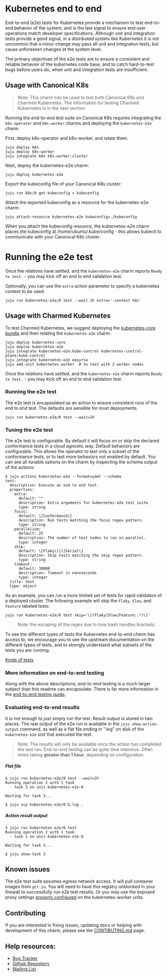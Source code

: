 # Kubernetes end to end

End-to-end (e2e) tests for Kubernetes provide a mechanism to test end-to-end
behavior of the system, and is the last signal to ensure end user operations
match developer specifications. Although unit and integration tests provide a
good signal, in a distributed system like Kubernetes it is not uncommon that a
minor change may pass all unit and integration tests, but cause unforeseen
changes at the system level.

The primary objectives of the e2e tests are to ensure a consistent and reliable
behavior of the kubernetes code base, and to catch hard-to-test bugs before
users do, when unit and integration tests are insufficient.

## Usage with Canonical K8s

> Note: This charm can be used to test both Canonical K8s and
Charmed Kubernetes. The information for testing Charmed Kubernetes is
in the next section.

Running the end-to-end test suite on Canonical K8s requires integrating the
`k8s-operator` and `k8s-worker` charms and deploying the `kubernetes-e2e` charm.

First, deploy k8s-operator and k8s-worker, and relate them.

```
juju deploy k8s
juju deploy k8s-worker
juju integrate k8s k8s-worker:cluster
```

Next, deploy the kubernetes-e2e charm:

```
juju deploy kubernetes-e2e
```

Export the kubeconfig file of your Canonical K8s cluster:

```
juju run k8s/0 get-kubeconfig > kubeconfig
```

Attach the exported kubeconfig as a resource for the kubernetes-e2e charm:

```
juju attach-resource kubernetes-e2e kubeconfig=./kubeconfig
```

When you attach the kubeconfig resource, the kubernetes-e2e charm places the kubeconfig at /home/ubuntu/.kube/config - this allows kubectl to communicate with your Canonical K8s cluster.

# Running the e2e test

Once the relations have settled, and the `kubernetes-e2e` charm reports
 `Ready to test.` - you may kick off an end to end validation test.

 Optionally, you can use the `extra` action parameter to specify a kubernetes
 context to be used.

```
juju run kubernetes-e2e/0 test --wait 2h extra='-context k8s'
```

## Usage with Charmed Kubernetes

To test Charmed Kubernetes, we suggest deploying the
[kubernetes-core bundle](https://github.com/juju-solutions/bundle-kubernetes-core)
and then relating the `kubernetes-e2e` charm.

```shell
juju deploy kubernetes-core
juju deploy kubernetes-e2e
juju integrate kubernetes-e2e:kube-control kubernetes-control-plane:kube-control
juju integrate kubernetes-e2e easyrsa
juju add-unit kubernetes-worker  # to test with 2 worker nodes
```

Once the relations have settled, and the `kubernetes-e2e` charm reports
 `Ready to test.` - you may kick off an end to end validation test.

### Running the e2e test

The e2e test is encapsulated as an action to ensure consistent runs of the
end to end test. The defaults are sensible for most deployments.

```shell
juju run kubernetes-e2e/0 test --wait=2h
```

### Tuning the e2e test

The e2e test is configurable. By default it will focus on or skip the declared
conformance tests in a cloud agnostic way. Default behaviors are configurable.
This allows the operator to test only a subset of the conformance tests, or to
test more behaviors not enabled by default. You can see all tunable options on
the charm by inspecting the schema output of the actions:

```shell
$ juju actions kubernetes-e2e --format=yaml --schema
test:
  description: Execute an end to end test.
  properties:
    extra:
      default: ""
      description: Extra arguments for kubernetes-e2e test suite
      type: string
    focus:
      default: \[Conformance\]
      description: Run tests matching the focus regex pattern.
      type: string
    parallelism:
      default: 25
      description: The number of test nodes to run in parallel.
      type: integer
    skip:
      default: \[Flaky\]|\[Serial\]
      description: Skip tests matching the skip regex pattern.
      type: string
    timeout:
      default: 30000
      description: Timeout in nanoseconds
      type: integer
  title: test
  type: object
```


As an example, you can run a more limited set of tests for rapid validation of
a deployed cluster. The following example will skip the `Flaky`, `Slow`, and
`Feature` labeled tests:

```shell
juju run kubernetes-e2e/0 test skip='\[(Flaky|Slow|Feature:.*)\]'
```

> Note: the escaping of the regex due to how bash handles brackets.

To see the different types of tests the Kubernetes end-to-end charm has access
to, we encourage you to see the upstream documentation on the different types
of tests, and to strongly understand what subsets of the tests you are running.

[Kinds of tests](https://git.k8s.io/community/contributors/devel/sig-testing/e2e-tests.md#kinds-of-tests)

### More information on end-to-end testing

Along with the above descriptions, end-to-end testing is a much larger subject
than this readme can encapsulate. There is far more information in the
[end-to-end testing guide](https://git.k8s.io/community/contributors/devel/sig-testing/e2e-tests.md).

### Evaluating end-to-end results

It is not enough to just simply run the test. Result output is stored in two
places. The raw output of the e2e run is available in the `juju show-action-output`
command, as well as a flat file ending in ".log" on disk of the `kubernetes-e2e` unit that executed the test.

> Note: The results will only be available once the action has
completed the test run. End-to-end testing can be quite time intensive. Often
times taking **greater than 1 hour**, depending on configuration.

##### Flat file

```shell
$ juju run kubernetes-e2e/0 test --wait=2h
Running operation 2 with 1 task
  - task 3 on unit-kubernetes-e2e-0

Waiting for task 3...

$ juju scp kubernetes-e2e/0:5.log .
```

##### Action result output

```shell
$ juju run kubernetes-e2e/0 test
Running operation 2 with 1 task
  - task 3 on unit-kubernetes-e2e-0

Waiting for task 3...

$ juju show-task 3
```

## Known issues

The e2e test suite assumes egress network access. It will pull container
images from `gcr.io`. You will need to have this registry unblocked in your
firewall to successfully run e2e test results. Or you may use the exposed
proxy settings [properly configured](https://github.com/juju-solutions/bundle-canonical-kubernetes#proxy-configuration)
on the kubernetes-worker units.

## Contributing

If you are interested in fixing issues, updating docs or helping with
development of this charm, please see the [CONTIBUTING.md](./CONTRIBUTING.md) page.

## Help resources:

- [Bug Tracker](https://github.com/juju-solutions/bundle-canonical-kubernetes/issues)
- [Github Repository](https://github.com/kubernetes/kubernetes/)
- [Mailing List](mailto:juju@lists.ubuntu.com)